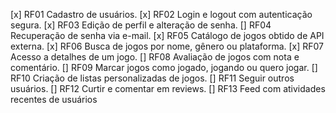 [x] RF01 Cadastro de usuários.
[x] RF02 Login e logout com autenticação segura.
[x] RF03 Edição de perfil e alteração de senha.
[] RF04 Recuperação de senha via e-mail.
[x] RF05 Catálogo de jogos obtido de API externa.
[x] RF06 Busca de jogos por nome, gênero ou plataforma.
[x] RF07 Acesso a detalhes de um jogo.
[] RF08 Avaliação de jogos com nota e comentário.
[] RF09 Marcar jogos como jogado, jogando ou quero jogar.
[] RF10 Criação de listas personalizadas de jogos.
[] RF11 Seguir outros usuários.
[] RF12 Curtir e comentar em reviews.
[] RF13 Feed com atividades recentes de usuários

